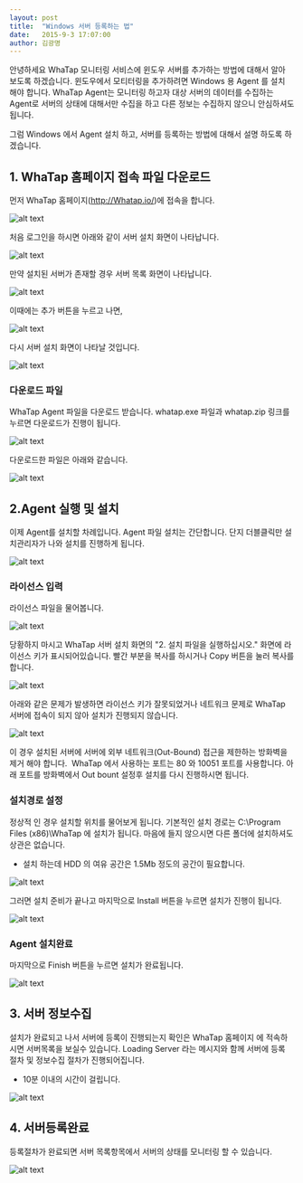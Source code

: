 ```yaml
---
layout: post
title:  "Windows 서버 등록하는 법"
date:   2015-9-3 17:07:00
author: 김광명
---
```


안녕하세요 WhaTap 모니터링 서비스에 윈도우 서버를 추가하는 방법에 대해서 알아 보도록 하겠습니다.
윈도우에서 모티터링을 추가하려면 Windows 용 Agent 를 설치 해야 합니다.
WhaTap Agent는 모니터링 하고자 대상 서버의 데이터를 수집하는 Agent로 서버의 상태에 대해서만 수집을 하고 다른 정보는 수집하지 않으니 안심하셔도 됩니다.

그럼 Windows 에서 Agent 설치 하고, 서버를 등록하는 방법에 대해서 설명 하도록 하겠습니다.


## 1. WhaTap 홈페이지 접속 파일 다운로드
먼저 WhaTap 홈페이지(http://Whatap.io/)에 접속을 합니다.

![alt text](/assets/images/AddServeronWindows_01.jpg)

처음 로그인을 하시면 아래와 같이 서버 설치 화면이 나타납니다.

![alt text](/assets/images/AddServeronWindows_02.jpg)

만약 설치된 서버가 존재할 경우 서버 목록 화면이 나타납니다.

![alt text](/assets/images/AddServeronWindows_03.jpg "Image1")

이때에는 추가 버튼을 누르고 나면,

![alt text](/assets/images/AddServeronWindows_04.jpg "Image1")

다시 서버 설치 화면이 나타날 것입니다.

![alt text](/assets/images/AddServeronWindows_02.jpg "Image1")

### 다운로드 파일
  WhaTap Agent 파일을 다운로드 받습니다. 
 whatap.exe 파일과 whatap.zip 링크를 누르면 다운로드가 진행이 됩니다.

![alt text](/assets/images/AddServeronWindows_05.jpg)

다운로드한 파일은 아래와 같습니다.

![alt text](/assets/images/AddServeronWindows_06.jpg)

## 2.Agent 실행 및 설치
이제 Agent를 설치할 차례입니다. Agent 파일 설치는 간단합니다. 단지 더블클릭만 설치관리자가 나와 설치를 진행하게 됩니다.

![alt text](/assets/images/AddServeronWindows_07.jpg)

### 라이선스 입력
라이선스 파일을 물어봅니다.

![alt text](/assets/images/AddServeronWindows_08.jpg)

당황하지 마시고 WhaTap 서버 설치 화면의 "2. 설치 파일을 실행하십시오." 화면에 라이선스 키가 표시되어있습니다.
빨간 부분을 복사를 하시거나 Copy 버튼을 눌러 복사를 합니다.

![alt text](/assets/images/AddServeronWindows_09.jpg)

아래와 같은 문제가 발생하면 라이선스 키가 잘못되었거나 네트워크 문제로 WhaTap 서버에 접속이 되지 않아 설치가 진행되지 않습니다.

![alt text](/assets/images/AddServeronWindows_10.jpg)

이 경우 설치된 서버에 서버에 외부 네트워크(Out-Bound) 접근을 제한하는 방화벽을 제거 해야 합니다. 
WhaTap 에서 사용하는 포트는 80 와 10051 포트를 사용합니다. 
아래 포트를 방화벽에서 Out bount 설정후 설치를 다시 진행하시면 됩니다.

### 설치경로 설정 
정상적 인 경우 설치할 위치를 물어보게 됩니다. 기본적인 설치 경로는 C:\Program Files (x86)\WhaTap 에 설치가 됩니다.
마음에 들지 않으시면 다른 폴더에 설치하셔도 상관은 없습니다. 
* 설치 하는데 HDD 의 여유 공간은 1.5Mb 정도의 공간이 필요합니다.

![alt text](/assets/images/AddServeronWindows_11.jpg)

 그러면 설치 준비가 끝나고 마지막으로 Install 버튼을 누르면 설치가 진행이 됩니다.

![alt text](/assets/images/AddServeronWindows_12.jpg)

### Agent 설치완료 
마지막으로 Finish 버튼을 누르면 설치가 완료됩니다.

![alt text](/assets/images/AddServeronWindows_13.jpg)

## 3. 서버 정보수집
설치가 완료되고 나서 서버에 등록이 진행되는지 확인은 WhaTap 홈페이지 에 적속하시면 서버목록을 보실수 있습니다.
Loading Server 라는 메시지와 함께 서버에 등록 절차 및 정보수집 절차가 진행되어집니다. 
* 10분 이내의 시간이 걸립니다.

![alt text](/assets/images/AddServeronWindows_14.jpg)

## 4. 서버등록완료
등록절차가 완료되면 서버 목록항목에서 서버의 상태를 모니터링 할 수 있습니다.

![alt text](/assets/images/AddServeronWindows_15.jpg)